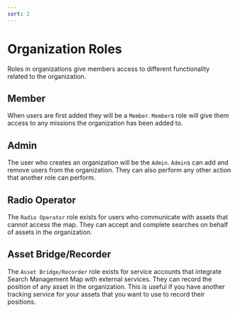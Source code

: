 ```yaml
---
sort: 2
---
```

# Organization Roles
Roles in organizations give members access to different functionality related to the organization.

## Member
When users are first added they will be a `Member`. `Member`s role will give them access to any missions the organization has been added to.

## Admin
The user who creates an organization will be the `Admin`. `Admin`s can add and remove users from the organization. They can also perform any other action that another role can perform.

## Radio Operator
The `Radio Operator` role exists for users who communicate with assets that cannot access the map. They can accept and complete searches on behalf of assets in the organization.

## Asset Bridge/Recorder
The `Asset Bridge/Recorder` role exists for service accounts that integrate Search Management Map with external services. They can record the position of any asset in the organization. This is useful if you have another tracking service for your assets that you want to use to record their positions.